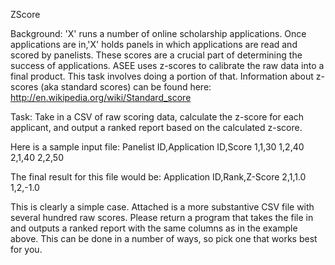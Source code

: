 ZScore

Background:  'X' runs a number of online scholarship applications. Once applications are in,'X' holds panels in which applications are read and scored by panelists.  These scores are a crucial part of determining the success of applications.  ASEE uses z-scores to calibrate the raw data into a final product.  This task involves doing a portion of that.  Information about z-scores (aka standard scores) can be found here: http://en.wikipedia.org/wiki/Standard_score

Task: Take in a CSV of raw scoring data, calculate the z-score for each applicant, and output a ranked report based on the calculated z-score. 

Here is a sample input file:
Panelist ID,Application ID,Score
1,1,30
1,2,40
2,1,40
2,2,50


The final result for this file would be:
Application ID,Rank,Z-Score
2,1,1.0
1,2,-1.0


This is clearly a simple case.  Attached is a more substantive CSV file with several hundred raw scores.  Please return a program that takes the file in and outputs a ranked report with the same columns as in the example above.  This can be done in a number of ways, so pick one that works best for you.